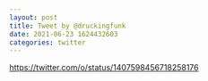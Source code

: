 ```yaml
--- 
layout: post 
title: Tweet by @druckingfunk 
date: 2021-06-23 1624432603 
categories: twitter 
--- 
```

https://twitter.com/o/status/1407598456718258176